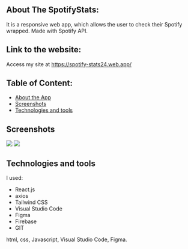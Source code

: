 ## About The SpotifyStats:
It is a responsive web app, which allows the user to check their Spotify wrapped. Made with Spotify API.
## Link to the website:
Access my site at https://spotify-stats24.web.app/
## Table of Content:
<ul>
  <li>
    <a href="#about-the-SpotifyStats">About the App</a>
  </li>
  <li>
    <a href="#screenshots">Screenshots</a>
  </li>
  <li>
    <a href="#technologies">Technologies and tools</a>
  </li>
</ul>

## Screenshots

<img src="/images/screenshots/screen1.png">
<img src="/images/Screenshots/screen2.png">

## Technologies and tools
I used:
  <ul>
    <li>React.js</li>
    <li>axios</li>
    <li>Tailwind CSS</li>
    <li>Visual Studio Code</li>
    <li>Figma</li>
    <li>Firebase</li>
    <li>GIT</li>
  </ul>
 html, css, Javascript, Visual Studio Code, Figma.